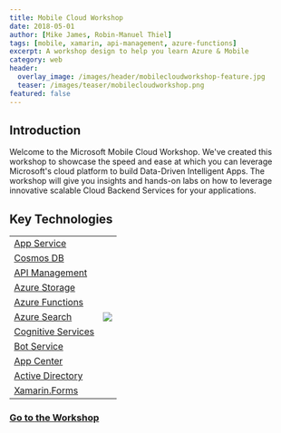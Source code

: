 ```yaml
---
title: Mobile Cloud Workshop
date: 2018-05-01
author: [Mike James, Robin-Manuel Thiel]
tags: [mobile, xamarin, api-management, azure-functions]
excerpt: A workshop design to help you learn Azure & Mobile
category: web
header:
  overlay_image: /images/header/mobilecloudworkshop-feature.jpg
  teaser: /images/teaser/mobilecloudworkshop.png
featured: false
---
```


## Introduction

Welcome to the Microsoft Mobile Cloud Workshop. We've created this workshop to showcase the speed and ease at which you can leverage Microsoft's cloud platform to build Data-Driven Intelligent Apps. The workshop will give you insights and hands-on labs on how to leverage innovative scalable Cloud Backend Services for your applications.

## Key Technologies

<table>
  <tr>
    <td nowrap><a href="https://azure.microsoft.com/en-us/services/app-service/">App Service</a></td>
    <td rowspan="11"><img src="https://raw.githubusercontent.com/MikeCodesDotNet/Mobile-Cloud-Workshop/master/Resources/Architecture.png"></td>
  </tr>
  <tr>
    <td nowrap><a href="https://azure.microsoft.com/en-us/services/cosmos-db/">Cosmos DB</a></td>
  </tr>
  <tr>
    <td nowrap><a href="https://azure.microsoft.com/en-us/services/api-management/">API Management</a></td>
  </tr>
  <tr>
    <td nowrap><a href="https://azure.microsoft.com/en-us/services/storage/">Azure Storage</a></td>
  </tr>
  <tr>
    <td nowrap><a href="https://azure.microsoft.com/en-us/services/functions/">Azure Functions</a></td>
  </tr>
  <tr>
    <td nowrap><a href="https://azure.microsoft.com/en-us/services/search/">Azure Search</a></td>
  </tr>
  <tr>
    <td nowrap><a href="https://azure.microsoft.com/en-us/services/cognitive-services/">Cognitive Services</a></td>
  </tr>
  <tr>
    <td nowrap><a href="https://azure.microsoft.com/en-us/services/bot-service/">Bot Service</a></td>
  </tr>
  <tr>
    <td nowrap><a href="https://appcenter.ms/">App Center</a></td>
  </tr>
  <tr>
    <td nowrap><a href="https://azure.microsoft.com/en-us/services/active-directory-b2c/">Active Directory</a></td>
  </tr>
  <tr>
    <td nowrap><a href="https://www.xamarin.com/forms/">Xamarin.Forms</a></td>
  </tr>
</table>

### [Go to the Workshop](https://aka.ms/mobilecloudworkshop)